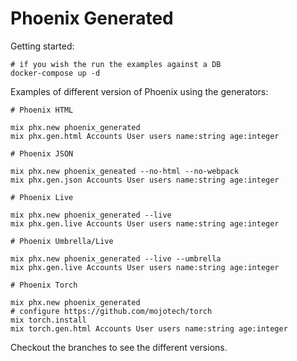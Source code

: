 # Phoenix Generated

Getting started:

    # if you wish the run the examples against a DB
    docker-compose up -d

Examples of different version of Phoenix using the generators:

    # Phoenix HTML

    mix phx.new phoenix_generated
    mix phx.gen.html Accounts User users name:string age:integer

    # Phoenix JSON

    mix phx.new phoenix_geneated --no-html --no-webpack
    mix phx.gen.json Accounts User users name:string age:integer

    # Phoenix Live

    mix phx.new phoenix_generated --live
    mix phx.gen.live Accounts User users name:string age:integer

    # Phoenix Umbrella/Live

    mix phx.new phoenix_generated --live --umbrella
    mix phx.gen.live Accounts User users name:string age:integer

    # Phoenix Torch

    mix phx.new phoenix_generated
    # configure https://github.com/mojotech/torch
    mix torch.install
    mix torch.gen.html Accounts User users name:string age:integer

Checkout the branches to see the different versions.
